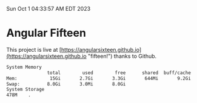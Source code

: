 Sun Oct  1 04:33:57 AM EDT 2023

# Angular Fifteen


This project is live at [https://angularsixteen.github.io](https://angularsixteen.github.io "fifteen!") thanks to Github.

```bash
System Memory
               total        used        free      shared  buff/cache   available
Mem:            15Gi       2.7Gi       3.3Gi       644Mi       9.2Gi        11Gi
Swap:          8.0Gi       3.0Mi       8.0Gi
System Storage
478M	.
```
```bash
